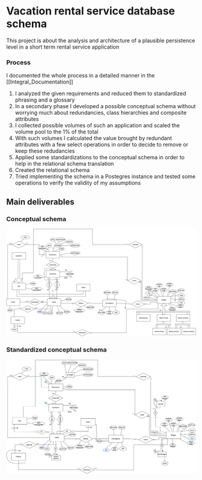 # Vacation rental service database schema

This project is about the analysis and architecture of a plausible persistence level in a short term rental service application

### Process

I documented the whole process in a detailed manner in the [[Integral_Documentation]]

1. I analyzed the given requirements and reduced them to standardized phrasing and a glossary
2. In a secondary phase I developed a possible conceptual schema without worrying much about redundancies, class hierarchies and composite attributes
3. I collected possible volumes of such an application and scaled the volume pool to the 1% of the total
4. With such volumes I calculated the value brought by redundant attributes with a few select operations in order to decide to remove or keep these redudancies
5. Applied some standardizations to the conceptual schema in order to help in the relational schema translation
6. Created the relational schema
7. Tried implementing the schema in a Postegres instance and tested some operations to verify the validity of my assumptions


## Main deliverables

### Conceptual schema

![Conceptual Schema](static_resources/E-R%20Diagram%20GIVE.png)


### Standardized conceptual schema

![Standardized conceptual schema](static_resources/E-R%20Ristrutturato%20GIVE.png)

